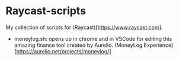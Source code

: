 # Raycast-scripts

My collection of scripts for (Raycast)[https://www.raycast.com].

- moneylog.sh: opens up in chrome and in VSCode for editing this amazing finance tool created by Aurelio.
(MoneyLog Experience)[https://aurelio.net/projects/moneylog/]